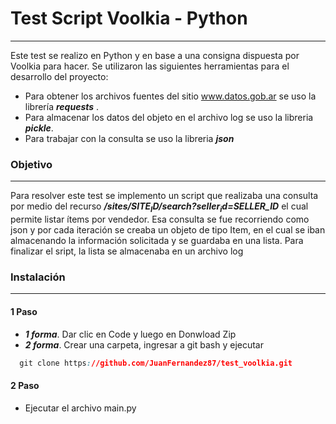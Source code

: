 # Test Script Voolkia - Python 
----


Este test se realizo en Python y en base a una consigna dispuesta por Voolkia para hacer.
Se utilizaron las siguientes herramientas para el desarrollo del proyecto:
- Para obtener los archivos fuentes del sitio www.datos.gob.ar se uso la librería ***requests*** .
- Para almacenar los datos del objeto en el archivo log se uso la libreria ***pickle***.
- Para trabajar con la consulta se uso la libreria ***json***


### Objetivo 
----
Para resolver este test se implemento un script que realizaba una consulta por medio del recurso ***/sites/$SITE_ID/search?seller_id=$SELLER_ID*** el cual permite listar ítems por vendedor.
Esa consulta se fue recorriendo como json y por cada iteración se creaba un objeto de tipo Item, en el cual se iban almacenando la información solicitada y se guardaba en una lista.
Para finalizar el sript, la lista se almacenaba en un archivo log

### Instalación
----
#### 1 Paso
- ***1 forma***. Dar clic en Code y luego en Donwload Zip 
- ***2 forma***. Crear una carpeta, ingresar a git bash y ejecutar

```css
  git clone https://github.com/JuanFernandez87/test_voolkia.git
```

#### 2 Paso
- Ejecutar el archivo main.py